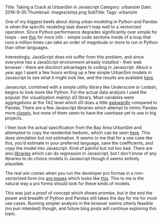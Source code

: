 Title: Taking a Crack at UrbanSim in Javascript
Category: urbansim
Date: 2016-9-30
Thumbnail: images/simjs.png
SubTitle:
Tags: urbansim

One of my biggest beefs about doing urban modeling in Python and Pandas is when the specific modeling task doesn't map well to a vectorized operation.  Since Python performance degrades significantly over simple for loops - see [this](http://stackoverflow.com/questions/8097408/why-python-is-so-slow-for-a-simple-for-loop) for more info - simple code sections inside of a loop that runs a million times can take an order of magnitude or more to run in Python than other languages.

Interestingly, JavaScript does not suffer from this problem, and since everyone has a JavaScript environment already installed - their web browser - there are disctinct advantages to coding in Javascript.  About a year ago I spent a few hours writing up a few simple UrbanSim models in Javascript to see what it might look like, and the results are available [here](https://github.com/oaklandanalytics/sim.js).

Javascript, combined with a simple utility library like Underscore or Lodash, begins to look more like Python.  For the actual data analysis I used the popular (for visualization mainly) d3 library.  Most variables were aggregations at the TAZ level which d3 does a little [awkwardly](https://github.com/oaklandanalytics/sim.js/blob/a0981d4d1a175785ed8e45fa98f56f92c58dda85/sim.js#L112) compared to Pandas.  There are a few Javascript libraries which attempt to mimic Pandas more [closely](https://github.com/data-forge/data-forge-js), but none of them seem to have the userbase yet to use in big projects.

I then took the actual specification from the Bay Area UrbanSim and attempted to copy the residential hedonic, which can be seen [here](https://github.com/oaklandanalytics/sim.js/blob/a0981d4d1a175785ed8e45fa98f56f92c58dda85/sim.js#L193).  This does simulation but not estimation.  It seems to me that for a use case like this, you'd estimate in your preferred language, save the coefficients, and copy the model into Javascript.  Kind of painful but not too bad.  There are also [libraries](https://github.com/simple-statistics/simple-statistics) which can do regression in Javascript, but I don't know of any libraries to do choice models in Javascript though it seems entirely plausible.

The real win comes when you run the developer pro formas in a non-vectorized form (no [arg maxes](https://github.com/UDST/urbansim/blob/master/urbansim/developer/sqftproforma.py#L629!) which looks like [this](https://github.com/oaklandanalytics/sim.js/blob/a0981d4d1a175785ed8e45fa98f56f92c58dda85/sim.js#L319).  This to me is the natural way a pro forma should look for these kinds of models.

This was just a proof of concept which shows promise, but in the end the power and breadth of Python and Pandas still takes the day for me for most use cases.  Running simpler analysis in the browser seems utterly feasible (no pun intended) though, and future blog posts will continue exploring this topic.